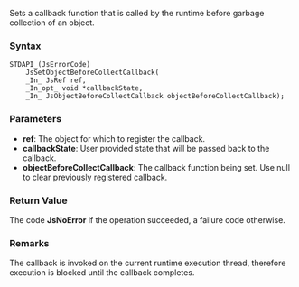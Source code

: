 Sets a callback function that is called by the runtime before garbage collection of an object. 
### Syntax 
```
STDAPI_(JsErrorCode)
    JsSetObjectBeforeCollectCallback(
    _In_ JsRef ref,
    _In_opt_ void *callbackState,
    _In_ JsObjectBeforeCollectCallback objectBeforeCollectCallback);
```
### Parameters 
* __ref__: The object for which to register the callback.
* __callbackState__:  User provided state that will be passed back to the callback.
* __objectBeforeCollectCallback__: The callback function being set. Use null to clear previously registered callback.

### Return Value 
The code **JsNoError** if the operation succeeded, a failure code otherwise.
### Remarks 
The callback is invoked on the current runtime execution thread, therefore execution is
blocked until the callback completes.
